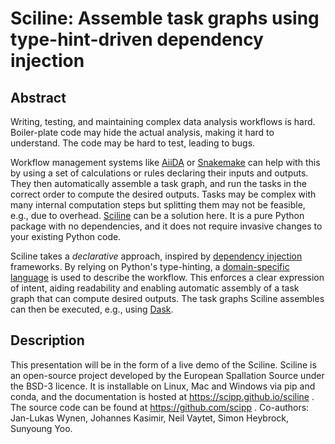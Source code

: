# Sciline: Assemble task graphs using type-hint-driven dependency injection

## Abstract

Writing, testing, and maintaining complex data analysis workflows is hard.
Boiler-plate code may hide the actual analysis, making it hard to understand.
The code may be hard to test, leading to bugs.

Workflow management systems like [AiiDA](https://www.aiida.net/) or [Snakemake](https://snakemake.readthedocs.io/en/stable/)
can help with this by using a set of calculations or rules declaring their inputs and outputs.
They then automatically assemble a task graph, and run the tasks in the correct order to compute the desired outputs.
Tasks may be complex with many internal computation steps but splitting them may not be feasible, e.g., due to overhead.
[Sciline](https://scipp.github.io/sciline) can be a solution here.
It is a pure Python package with no dependencies, and it does not require invasive changes to your existing Python code.

Sciline takes a *declarative* approach, inspired by [dependency injection](https://en.wikipedia.org/wiki/Dependency_injection) frameworks.
By relying on Python's type-hinting, a [domain-specific language](https://en.wikipedia.org/wiki/Domain-specific_language) is used to describe the workflow.
This enforces a clear expression of intent, aiding readability and enabling automatic assembly of a task graph that can compute desired outputs.
The task graphs Sciline assembles can then be executed, e.g., using [Dask](https://dask.org/).

## Description
This presentation will be in the form of a live demo of the Sciline. Sciline is an open-source project developed by the European Spallation Source under the BSD-3 licence. It is installable on Linux, Mac and Windows via pip and conda, and the documentation is hosted at https://scipp.github.io/sciline . The source code can be found at https://github.com/scipp . Co-authors: Jan-Lukas Wynen, Johannes Kasimir, Neil Vaytet, Simon Heybrock, Sunyoung Yoo.
